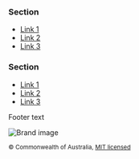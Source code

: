 <footer class="au-footer au-footer--dark au-body au-body--dark" role="contentinfo">
  <div class="container">
    <nav class="au-footer__navigation row" aria-label="footer">
      <div class="col-xs-4">
        <h3 class="au-display-lg">Section</h3>
        <ul class="au-link-list">
          <li><a class="js-focus-me" href="#">Link 1</a></li>
          <li><a class="js-focus-me" href="#">Link 2</a></li>
          <li><a class="js-focus-me" href="#">Link 3</a></li>
        </ul>
      </div>
      <div class="col-xs-4">
        <h3 class="au-display-lg">Section</h3>
        <ul class="au-link-list">
          <li><a class="js-focus-me" href="#">Link 1</a></li>
          <li><a class="js-focus-me" href="#">Link 2</a></li>
          <li><a class="js-focus-me" href="#">Link 3</a></li>
        </ul>
      </div>
    </nav>
    <section class="au-footer__end row">
      <div class="col-sm-12">
        <p>Footer text</p>
        <img class="au-responsive-media-img" src="/assets/img/placeholder/157x80.png" alt="Brand image">
        <p><small>© Commonwealth of Australia, <a class="js-focus-me" href="https://github.com/govau/design-system-components/blob/master/LICENSE.md" rel="external license">MIT licensed</a></small></p>
      </div>
    </section>
  </div>
</footer>
